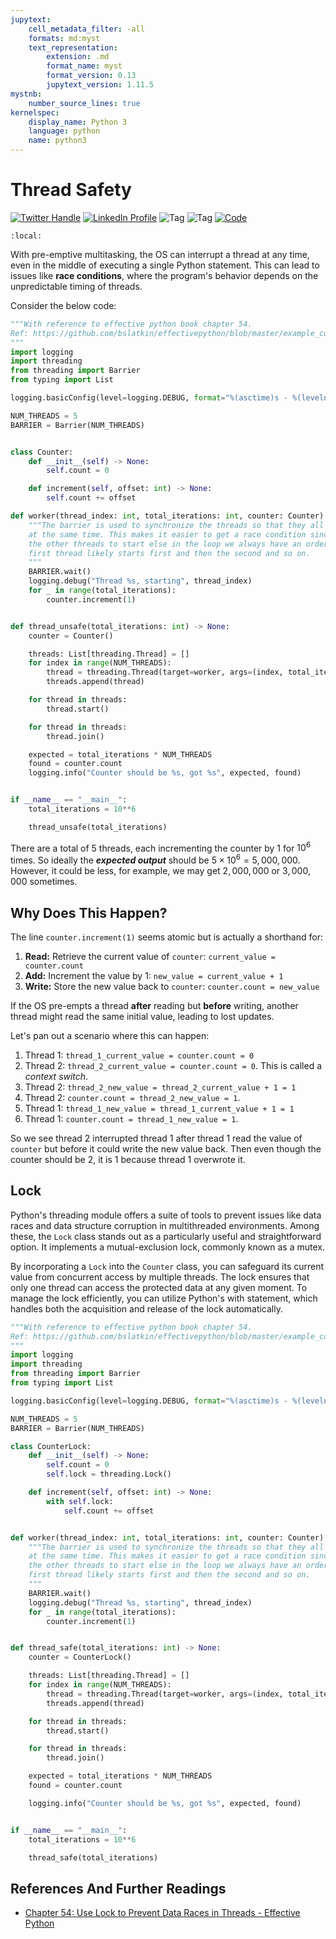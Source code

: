 ```yaml
---
jupytext:
    cell_metadata_filter: -all
    formats: md:myst
    text_representation:
        extension: .md
        format_name: myst
        format_version: 0.13
        jupytext_version: 1.11.5
mystnb:
    number_source_lines: true
kernelspec:
    display_name: Python 3
    language: python
    name: python3
---
```


# Thread Safety

[![Twitter Handle](https://img.shields.io/badge/Twitter-@gaohongnan-blue?style=social&logo=twitter)](https://twitter.com/gaohongnan)
[![LinkedIn Profile](https://img.shields.io/badge/@gaohongnan-blue?style=social&logo=linkedin)](https://linkedin.com/in/gao-hongnan)
![Tag](https://img.shields.io/badge/Tag-Brain_Dump-red)
![Tag](https://img.shields.io/badge/Level-Beginner-green)
[![Code](https://img.shields.io/badge/View-Code-blue?style=flat-square&logo=github)](https://github.com/gao-hongnan/omniverse/blob/8ddcd6a345925e7fd550b74ce4577a0e2807aa5f/omnixamples/software_engineering/concurrency_parallelism_asynchronous/race_condition.py)

```{contents}
:local:
```

With pre-emptive multitasking, the OS can interrupt a thread at any time, even
in the middle of executing a single Python statement. This can lead to issues
like **race conditions**, where the program's behavior depends on the
unpredictable timing of threads.

Consider the below code:

```python
"""With reference to effective python book chapter 54.
Ref: https://github.com/bslatkin/effectivepython/blob/master/example_code/item_54.py
"""
import logging
import threading
from threading import Barrier
from typing import List

logging.basicConfig(level=logging.DEBUG, format="%(asctime)s - %(levelname)s - %(message)s")

NUM_THREADS = 5
BARRIER = Barrier(NUM_THREADS)


class Counter:
    def __init__(self) -> None:
        self.count = 0

    def increment(self, offset: int) -> None:
        self.count += offset

def worker(thread_index: int, total_iterations: int, counter: Counter) -> None:
    """The barrier is used to synchronize the threads so that they all start counting
    at the same time. This makes it easier to get a race condition since we wait for
    the other threads to start else in the loop we always have an order that the
    first thread likely starts first and then the second and so on.
    """
    BARRIER.wait()
    logging.debug("Thread %s, starting", thread_index)
    for _ in range(total_iterations):
        counter.increment(1)


def thread_unsafe(total_iterations: int) -> None:
    counter = Counter()

    threads: List[threading.Thread] = []
    for index in range(NUM_THREADS):
        thread = threading.Thread(target=worker, args=(index, total_iterations, counter))
        threads.append(thread)

    for thread in threads:
        thread.start()

    for thread in threads:
        thread.join()

    expected = total_iterations * NUM_THREADS
    found = counter.count
    logging.info("Counter should be %s, got %s", expected, found)


if __name__ == "__main__":
    total_iterations = 10**6

    thread_unsafe(total_iterations)
```

There are a total of 5 threads, each incrementing the counter by 1 for $10^6$
times. So ideally the **_expected output_** should be
$5 \times 10^6 = 5,000,000$. However, it could be less, for example, we may get
$2,000,000$ or $3,000,000$ sometimes.

## Why Does This Happen?

The line `counter.increment(1)` seems atomic but is actually a shorthand for:

1. **Read:** Retrieve the current value of `counter`:
   `current_value = counter.count`
2. **Add:** Increment the value by 1: `new_value = current_value + 1`
3. **Write:** Store the new value back to `counter`: `counter.count = new_value`

If the OS pre-empts a thread **after** reading but **before** writing, another
thread might read the same initial value, leading to lost updates.

Let's pan out a scenario where this can happen:

1. Thread 1: `thread_1_current_value = counter.count = 0`
2. Thread 2: `thread_2_current_value = counter.count = 0`. This is called a
   _context switch_.
3. Thread 2: `thread_2_new_value = thread_2_current_value + 1 = 1`
4. Thread 2: `counter.count = thread_2_new_value = 1`.
5. Thread 1: `thread_1_new_value = thread_1_current_value + 1 = 1`
6. Thread 1: `counter.count = thread_1_new_value = 1`.

So we see thread 2 interrupted thread 1 after thread 1 read the value of
`counter` but before it could write the new value back. Then even though the
counter should be 2, it is 1 because thread 1 overwrote it.

## Lock

Python's threading module offers a suite of tools to prevent issues like data
races and data structure corruption in multithreaded environments. Among these,
the `Lock` class stands out as a particularly useful and straightforward option.
It implements a mutual-exclusion lock, commonly known as a mutex.

By incorporating a `Lock` into the `Counter` class, you can safeguard its
current value from concurrent access by multiple threads. The lock ensures that
only one thread can access the protected data at any given moment. To manage the
lock efficiently, you can utilize Python's with statement, which handles both
the acquisition and release of the lock automatically.

```python
"""With reference to effective python book chapter 54.
Ref: https://github.com/bslatkin/effectivepython/blob/master/example_code/item_54.py
"""
import logging
import threading
from threading import Barrier
from typing import List

logging.basicConfig(level=logging.DEBUG, format="%(asctime)s - %(levelname)s - %(message)s")

NUM_THREADS = 5
BARRIER = Barrier(NUM_THREADS)

class CounterLock:
    def __init__(self) -> None:
        self.count = 0
        self.lock = threading.Lock()

    def increment(self, offset: int) -> None:
        with self.lock:
            self.count += offset


def worker(thread_index: int, total_iterations: int, counter: Counter) -> None:
    """The barrier is used to synchronize the threads so that they all start counting
    at the same time. This makes it easier to get a race condition since we wait for
    the other threads to start else in the loop we always have an order that the
    first thread likely starts first and then the second and so on.
    """
    BARRIER.wait()
    logging.debug("Thread %s, starting", thread_index)
    for _ in range(total_iterations):
        counter.increment(1)


def thread_safe(total_iterations: int) -> None:
    counter = CounterLock()

    threads: List[threading.Thread] = []
    for index in range(NUM_THREADS):
        thread = threading.Thread(target=worker, args=(index, total_iterations, counter))
        threads.append(thread)

    for thread in threads:
        thread.start()

    for thread in threads:
        thread.join()

    expected = total_iterations * NUM_THREADS
    found = counter.count

    logging.info("Counter should be %s, got %s", expected, found)


if __name__ == "__main__":
    total_iterations = 10**6

    thread_safe(total_iterations)
```

## References And Further Readings

-   [Chapter 54: Use Lock to Prevent Data Races in Threads - Effective Python](https://github.com/bslatkin/effectivepython/blob/master/example_code/item_54.py)
